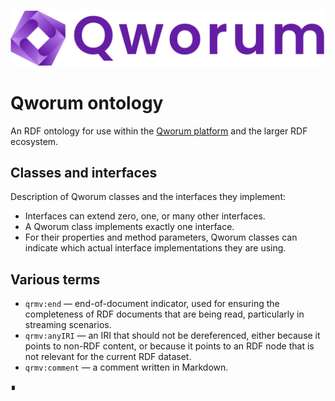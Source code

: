 ![Qworum logo and name](https://raw.githubusercontent.com/doga/qworum-website/master/build/assets/images/logos/Qworum-logo-and-name.svg "Qworum logo and name")

# Qworum ontology

An RDF ontology for use within the [Qworum platform](https://qworum.net) and the larger RDF ecosystem.

## Classes and interfaces

Description of Qworum classes and the interfaces they implement:

- Interfaces can extend zero, one, or many other interfaces.
- A Qworum class implements exactly one interface.
- For their properties and method parameters, Qworum classes can indicate which actual interface implementations they are using.

## Various terms

- `qrmv:end` — end-of-document indicator, used for ensuring the completeness of RDF documents that are being read, particularly in streaming scenarios.
- `qrmv:anyIRI` — an IRI that should not be dereferenced, either because it points to non-RDF content, or because it points to an RDF node that is not relevant for the current RDF dataset.
- `qrmv:comment` — a comment written in Markdown.

∎
